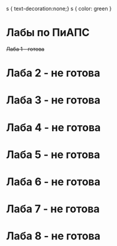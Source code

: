 s { text-decoration:none;}
s { color: green }

# Лабы по ПиАПС

~~Лаба 1 - готова~~

# Лаба 2 - не готова
# Лаба 3 - не готова
# Лаба 4 - не готова
# Лаба 5 - не готова
# Лаба 6 - не готова
# Лаба 7 - не готова
# Лаба 8 - не готова
